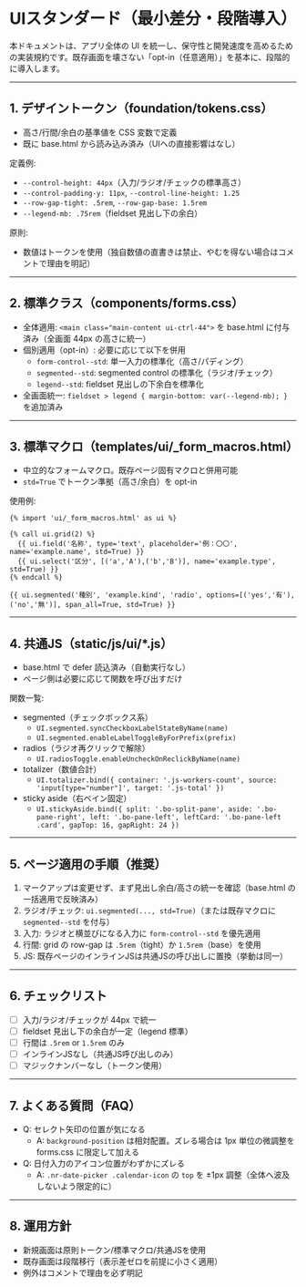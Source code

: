 # UIスタンダード（最小差分・段階導入）

本ドキュメントは、アプリ全体の UI を統一し、保守性と開発速度を高めるための実装規約です。既存画面を壊さない「opt-in（任意適用）」を基本に、段階的に導入します。

---

## 1. デザイントークン（foundation/tokens.css）
- 高さ/行間/余白の基準値を CSS 変数で定義
- 既に base.html から読み込み済み（UIへの直接影響はなし）

定義例:
- `--control-height: 44px`（入力/ラジオ/チェックの標準高さ）
- `--control-padding-y: 11px`, `--control-line-height: 1.25`
- `--row-gap-tight: .5rem`, `--row-gap-base: 1.5rem`
- `--legend-mb: .75rem`（fieldset 見出し下の余白）

原則:
- 数値はトークンを使用（独自数値の直書きは禁止、やむを得ない場合はコメントで理由を明記）

---

## 2. 標準クラス（components/forms.css）
- 全体適用: `<main class="main-content ui-ctrl-44">` を base.html に付与済み（全画面 44px の高さに統一）
- 個別適用（opt-in）: 必要に応じて以下を併用
  - `form-control--std`: 単一入力の標準化（高さ/パディング）
  - `segmented--std`: segmented control の標準化（ラジオ/チェック）
  - `legend--std`: fieldset 見出しの下余白を標準化
- 全画面統一: `fieldset > legend { margin-bottom: var(--legend-mb); }` を追加済み

---

## 3. 標準マクロ（templates/ui/_form_macros.html）
- 中立的なフォームマクロ。既存ページ固有マクロと併用可能
- `std=True` でトークン準拠（高さ/余白）を opt-in

使用例:
```
{% import 'ui/_form_macros.html' as ui %}

{% call ui.grid(2) %}
  {{ ui.field('名称', type='text', placeholder='例：〇〇', name='example.name', std=True) }}
  {{ ui.select('区分', [('a','A'),('b','B')], name='example.type', std=True) }}
{% endcall %}

{{ ui.segmented('種別', 'example.kind', 'radio', options=[('yes','有'),('no','無')], span_all=True, std=True) }}
```

---

## 4. 共通JS（static/js/ui/*.js）
- base.html で defer 読込済み（自動実行なし）
- ページ側は必要に応じて関数を呼び出すだけ

関数一覧:
- segmented（チェックボックス系）
  - `UI.segmented.syncCheckboxLabelStateByName(name)`
  - `UI.segmented.enableLabelToggleByForPrefix(prefix)`
- radios（ラジオ再クリックで解除）
  - `UI.radiosToggle.enableUncheckOnReclickByName(name)`
- totalizer（数値合計）
  - `UI.totalizer.bind({ container: '.js-workers-count', source: 'input[type="number"]', target: '.js-total' })`
- sticky aside（右ペイン固定）
  - `UI.stickyAside.bind({ split: '.bo-split-pane', aside: '.bo-pane-right', left: '.bo-pane-left', leftCard: '.bo-pane-left .card', gapTop: 16, gapRight: 24 })`

---

## 5. ページ適用の手順（推奨）
1) マークアップは変更せず、まず見出し余白/高さの統一を確認（base.html の一括適用で反映済み）
2) ラジオ/チェック: `ui.segmented(..., std=True)`（または既存マクロに `segmented--std` を付与）
3) 入力: ラジオと横並びになる入力に `form-control--std` を優先適用
4) 行間: grid の row-gap は `.5rem`（tight）か `1.5rem`（base）を使用
5) JS: 既存ページのインラインJSは共通JSの呼び出しに置換（挙動は同一）

---

## 6. チェックリスト
- [ ] 入力/ラジオ/チェックが 44px で統一
- [ ] fieldset 見出し下の余白が一定（legend 標準）
- [ ] 行間は `.5rem` or `1.5rem` のみ
- [ ] インラインJSなし（共通JS呼び出しのみ）
- [ ] マジックナンバーなし（トークン使用）

---

## 7. よくある質問（FAQ）
- Q: セレクト矢印の位置が気になる
  - A: `background-position` は相対配置。ズレる場合は 1px 単位の微調整を forms.css に限定して加える
- Q: 日付入力のアイコン位置がわずかにズレる
  - A: `.nr-date-picker .calendar-icon` の `top` を ±1px 調整（全体へ波及しないよう限定的に）

---

## 8. 運用方針
- 新規画面は原則トークン/標準マクロ/共通JSを使用
- 既存画面は段階移行（表示差ゼロを前提に小さく適用）
- 例外はコメントで理由を必ず明記
